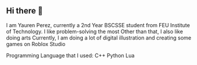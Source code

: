 ## Hi there 👋

I am Yauren Perez, currently a 2nd Year BSCSSE student from FEU Institute of Technology.
I  like problem-solving the most
Other than that, I also like doing arts
Currently, I am doing a lot of digital illustration and creating some games on Roblox Studio

Programming Language that I used:
C++
Python
Lua


<!--
**Yauren/Yauren** is a ✨ _special_ ✨ repository because its `README.md` (this file) appears on your GitHub profile.

Here are some ideas to get you started:

- 🔭 I’m currently working on ...
- 🌱 I’m currently learning ...
- 👯 I’m looking to collaborate on ...
- 🤔 I’m looking for help with ...
- 💬 Ask me about ...
- 📫 How to reach me: ...
- 😄 Pronouns: ...
- ⚡ Fun fact: ...
-->
